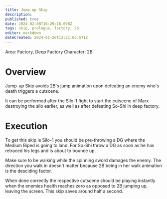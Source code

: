 ```yaml
---
title: Jump-up Skip
description: 
published: true
date: 2024-02-08T16:29:18.098Z
tags: skip, prologue, factory, 2b
editor: markdown
dateCreated: 2024-01-26T13:21:05.571Z
---
```


Area: Factory, Deep Factory
Character: 2B

# Overview
Jump-up Skip avoids 2B's jump animation upon defeating an enemy who's death triggers a cutscene.

It can be performed after the Silo-1 fight to start the cutscene of Marx destroying the silo earlier, as well as after defeating So-Shi in deep factory.

# Execution
To get this skip is Silo-1 you should be pre-throwing a DG where the Medium Biped is going to land.
For So-Shi throw a DG as soon as he has retraced his legs and is about to bounce up.

Make sure to be walking while the spinning sword damages the enemy.
The direction you walk in doesn't matter because 2B being in her walk animation is the desciding factor.

When done correctly the respective cutscene should be playing instantly when the enemies health reaches zero as opposed to 2B jumping up, leaving the screen.
This skip saves around half a second.
